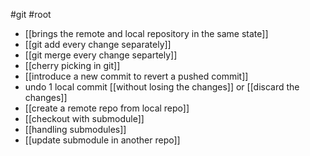 #git #root

- [[brings the remote and local repository in the same state]]
- [[git add every change separately]]
- [[git merge every change separtely]]
- [[cherry picking in git]]
- [[introduce a new commit to revert a pushed commit]]
- undo 1 local commit [[without losing the changes]] or [[discard the changes]]
- [[create a remote repo from local repo]]
- [[checkout with submodule]]
- [[handling submodules]]
- [[update submodule in another repo]]